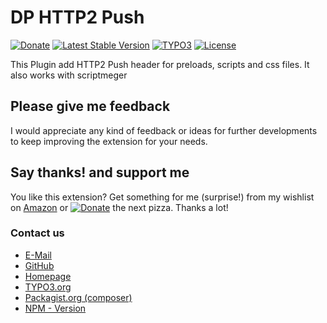 # DP HTTP2 Push

[![Donate](https://img.shields.io/badge/Donate-PayPal-green.svg?style=for-the-badge)](https://www.paypal.me/dirkpersky)
[![Latest Stable Version](https://img.shields.io/packagist/v/dirkpersky/typo3-dp_http2?style=for-the-badge)](https://packagist.org/packages/dirkpersky/typo3-dp_http2)
[![TYPO3](https://img.shields.io/badge/TYPO3-dp__http2-%23f49700?style=for-the-badge)](https://extensions.typo3.org/extension/dp_http2/)
[![License](https://img.shields.io/packagist/l/dirkpersky/typo3-dp_http2?style=for-the-badge)](https://packagist.org/packages/dirkpersky/typo3-dp_http2)

This Plugin add HTTP2 Push header for preloads, scripts and css files. It also works with scriptmeger

## Please give me feedback
I would appreciate any kind of feedback or ideas for further developments to keep improving the extension for your needs.

## Say thanks! and support me
You like this extension? Get something for me (surprise!) from my wishlist on [Amazon](https://www.amazon.de/hz/wishlist/ls/15L17XDFBEYFL/r) or [![Donate](https://img.shields.io/badge/Donate-PayPal-green.svg)](https://www.paypal.me/dirkpersky) the next pizza. Thanks a lot!

### Contact us
- [E-Mail](mailto:info@dp-dvelop.de)
- [GitHub](https://github.com/DirkPersky/typo3-dp_cookieconsent)
- [Homepage](http:/dp-dvelop.de)
- [TYPO3.org](https://extensions.typo3.org/extension/dp_cookieconsent/)
- [Packagist.org (composer)](https://packagist.org/packages/dirkpersky/typo3-dp_cookieconsent)
- [NPM - Version](https://github.com/DirkPersky/npm-dp_cookieconsent)
